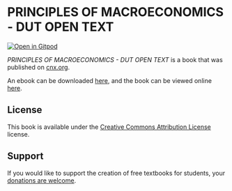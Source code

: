 # PRINCIPLES OF MACROECONOMICS - DUT OPEN TEXT

[![Open in Gitpod](https://gitpod.io/button/open-in-gitpod.svg)](https://gitpod.io/from-referrer/)

_PRINCIPLES OF MACROECONOMICS - DUT OPEN TEXT_ is a book that was published on [cnx.org](https://cnx.org/).

An ebook can be downloaded [here](https://github.com/cnx-user-books/cnxbook-principles-of-macroeconomics-dut-open-text/releases/latest), and the book can be viewed online [here](https://github.com/cnx-user-books/cnxbook-principles-of-macroeconomics-dut-open-text/releases/latest).

## License
This book is available under the [Creative Commons Attribution License](./LICENSE) license.

## Support
If you would like to support the creation of free textbooks for students, your [donations are welcome](https://riceconnect.rice.edu/donation/support-openstax-banner).
